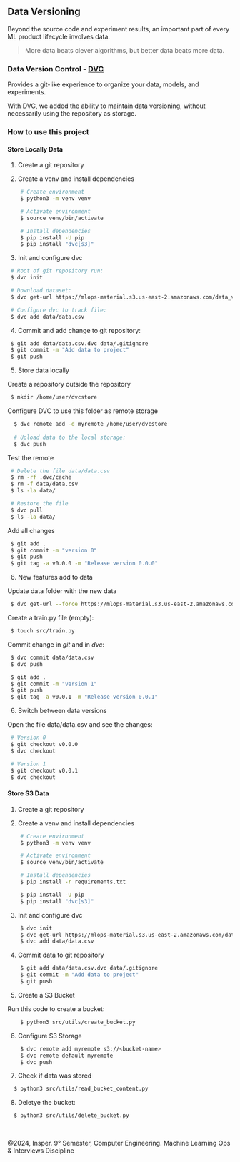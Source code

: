 ## Data Versioning

Beyond the source code and experiment results, an important part of every ML product lifecycle involves data.

> More data beats clever algorithms, but better data beats more data.

### Data Version Control - [DVC](https://dvc.org/)

Provides a git-like experience to organize your data, models, and experiments.

With DVC, we added the ability to maintain data versioning, without necessarily using the repository as storage.

### How to use this project

#### Store Locally Data

1. Create a git repository

2. Create a venv and install dependencies

```bash
    # Create environment
    $ python3 -m venv venv  

    # Activate environment
    $ source venv/bin/activate

    # Install dependencies
    $ pip install -U pip
    $ pip install "dvc[s3]"
```

3. Init and configure dvc

```bash
 # Root of git repository run:
 $ dvc init

 # Download dataset:
 $ dvc get-url https://mlops-material.s3.us-east-2.amazonaws.com/data_v0.csv data/data.csv

 # Configure dvc to track file:
 $ dvc add data/data.csv
```

4. Commit and add change to git repository:

```bash
 $ git add data/data.csv.dvc data/.gitignore
 $ git commit -m "Add data to project"
 $ git push
```

5. Store data locally
 
 Create a repository outside the repository

```bash
 $ mkdir /home/user/dvcstore
```

 Configure DVC to use this folder as remote storage
 
```bash
  $ dvc remote add -d myremote /home/user/dvcstore
 
  # Upload data to the local storage:
  $ dvc push
``` 

Test the remote

```bash
 # Delete the file data/data.csv
 $ rm -rf .dvc/cache
 $ rm -f data/data.csv
 $ ls -la data/

 # Restore the file
 $ dvc pull
 $ ls -la data/
```

Add all changes

```bash
 $ git add .
 $ git commit -m "version 0"
 $ git push
 $ git tag -a v0.0.0 -m "Release version 0.0.0"
```

6. New features add to data

Update data folder with the new data

```bash
 $ dvc get-url --force https://mlops-material.s3.us-east-2.amazonaws.com/data_v1.csv data/data.csv
```

Create a train.py file (empty):

```bash
 $ touch src/train.py
```

Commit change in *git* and in *dvc*:

```bash
 $ dvc commit data/data.csv
 $ dvc push

 $ git add .
 $ git commit -m "version 1"
 $ git push
 $ git tag -a v0.0.1 -m "Release version 0.0.1"
```

6. Switch between data versions

Open the file data/data.csv and see the changes:

```bash
 # Version 0
 $ git checkout v0.0.0
 $ dvc checkout

 # Version 1
 $ git checkout v0.0.1
 $ dvc checkout
```

#### Store S3 Data

1. Create a git repository

2. Create a venv and install dependencies

```bash
    # Create environment
    $ python3 -m venv venv  

    # Activate environment
    $ source venv/bin/activate

    # Install dependencies
    $ pip install -r requirements.txt

    $ pip install -U pip
    $ pip install "dvc[s3]"
```

3. Init and configure dvc

```bash
    $ dvc init
    $ dvc get-url https://mlops-material.s3.us-east-2.amazonaws.com/data_v0.csv data/data.csv
    $ dvc add data/data.csv
```

4. Commit data to git repository

```bash
    $ git add data/data.csv.dvc data/.gitignore
    $ git commit -m "Add data to project"
    $ git push
```

5. Create a S3 Bucket

Run this code to create a bucket:

```bash
    $ python3 src/utils/create_bucket.py
```

6. Configure S3 Storage

```bash
    $ dvc remote add myremote s3://<bucket-name>
    $ dvc remote default myremote
    $ dvc push
```

7. Check if data was stored

```bash
  $ python3 src/utils/read_bucket_content.py
```

8. Deletye the bucket:

```bash
  $ python3 src/utils/delete_bucket.py
```

<br>

@2024, Insper. 9° Semester, Computer Engineering.
Machine Learning Ops & Interviews Discipline